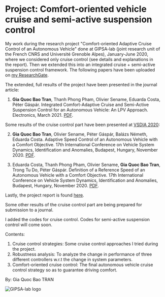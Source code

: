 # Project: Comfort-oriented vehicle cruise and semi-active suspension control
My work during the research project "Comfort-oriented Adaptive Cruise Control of an Autonomous Vehicle" done at GIPSA-lab (joint research unit of the French CNRS and Université Grenoble Alpes), January-June 2020, where we considered only cruise control (see details and explanations in the report). Then we extended this into an integrated cruise + semi-active suspension control framework. The following papers have been uploaded on [my ResearchGate](https://www.researchgate.net/profile/Gia_Quoc_Bao_Tran).

The extended, full results of the project have been presented in the journal article:

1. **Gia Quoc Bao Tran**, Thanh Phong Pham, Olivier Sename, Eduarda Costa, Péter Gáspár. Integrated Comfort-Adaptive Cruise and Semi-Active Suspension Control for an Autonomous Vehicle: An LPV Approach. Electronics, March 2021. [PDF](https://www.researchgate.net/publication/350510129_Integrated_Comfort-Adaptive_Cruise_and_Semi-Active_Suspension_Control_for_an_Autonomous_Vehicle_An_LPV_Approach). 

Some results of the cruise control part have been presented at [VSDIA 2020](http://vsdia.bme.hu/):

2. **Gia Quoc Bao Tran**, Olivier Sename, Péter Gáspár, Balázs Németh, Eduarda Costa. Adaptive Speed Control of an Autonomous Vehicle with a Comfort Objective. 17th International Conference on Vehicle System Dynamics, Identification and Anomalies, Budapest, Hungary, November 2020. [PDF](https://www.researchgate.net/publication/346397091_Adaptive_Speed_Control_of_an_Autonomous_Vehicle_with_a_Comfort_Objective). 

3. Eduarda Costa, Thanh Phong Pham, Olivier Sename, **Gia Quoc Bao Tran**, Trong Tu Do, Péter Gáspár. Definition of a Reference Speed of an Autonomous Vehicle with a Comfort Objective. 17th International Conference on Vehicle System Dynamics, Identification and Anomalies, Budapest, Hungary, November 2020. [PDF](https://www.researchgate.net/publication/346674072_Definition_of_a_Reference_Speed_of_an_Autonomous_Vehicle_with_a_Comfort_Objective).

Lastly, the project report is found [here](https://www.researchgate.net/publication/343699832_Adaptive_Speed_Control_of_an_Autonomous_Vehicle_with_a_Comfort_Objective).

Some other results of the cruise control part are being prepared for submission to a journal. 

I added the codes for cruise control. Codes for semi-active suspension control will come soon.

Contents:
1. Cruise control strategies: Some cruise control approaches I tried during the project.
2. Robustness analysis: To analyze the change in performance of three different controllers w.r.t the change in system parameters.
3. Comfort-oriented cruise control: The final autonomous vehicle cruise control strategy so as to guarantee driving comfort.

By: Gia Quoc Bao TRAN 

![GIPSA-lab logo](https://github.com/TRAN-Gia-Quoc-Bao/Project-Comfort-Vehicle-Control/blob/main/logoGIPSA.jpg)
